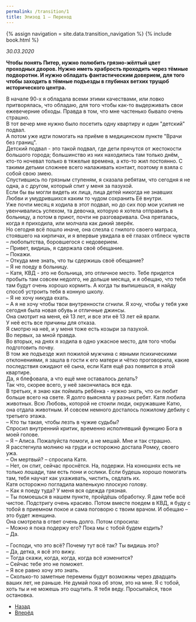 ```yaml
---
permalink: /transition/1
title: Эпизод 1 – Переход
---
```

{% assign navigation = site.data.transition_navigation %}
{% include book.html %}

*30.03.2020*

**Чтобы понять Питер, нужно полюбить грязно-жёлтый цвет проходных дворов. Нужно иметь храбрость проходить через тёмные подворотни. И нужно обладать фантастическим доверием, для того чтобы заходить в тёмные подъезды в глубинах ветхих трущоб исторического центра.**

В начале 90-х я обладала всеми этими качествами, или ловко притворялась, что обладаю, для того чтобы как-то выдерживать свои ежевечерние обходы. Правда в том, что мне частенько бывало очень страшно.  
В тот вечер мне нужно было посетить одну квартиру и один "детский" подвал.  
А потом уже идти помогать на приёме в медицинском пункте "Врачи без границ".  
Детский подвал - это такой подвал, где дети прячутся от жестокости большого города; большинство из них находились там только днём, кто-то ночевал только в тяжелые времена, а кто-то жил постоянно. С такими детьми сложнее всего налаживать контакт, поэтому я взяла с собой свою змею.  
Спустившись по грязным ступеням, я сказала ребятам, что сегодня я не одна, а с другом, который спит у меня за пазухой.  
Если бы вы могли видеть их лица, лица детей никогда не знавших Любви и умудрившихся каким то чудом сохранить Её внутри.  
Уже почти месяц я ходила в этот подвал, но до сих пор мои усилия не увенчивались успехом, та девочка, которую я хотела отправить в больницу, а потом в приют, почти не разговаривала. Она пряталась, когда я приходила, или молчала как дикий зверёк.  
Но сегодня всё пошло иначе, она слезла с гнилого своего матраса, стоявшего на кирпичах, и я впервые увидала в её глазах отблеск чувств – любопытства, боровшегося с недоверием.  
– Привет, видишь, я сдержала своё обещание.  
– Покажи.  
– Откуда мне знать, что ты сдержишь своё обещание?  
– Я не поеду в больницу.  
– Катя, КВД - это не больница, это отличное место. Тебе придется пробыть там совсем недолго, не дольше месяца, и я обещаю, что тебя там будут очень хорошо кормить. А когда ты выпишешься, я найду способ устроить тебя в конную школу.  
– Я не хочу никуда ехать.  
– А я не хочу чтобы твои внутренности сгнили. Я хочу, чтобы у тебя уже сегодня была новая обувь и отличные джинсы.  
Она смотрит на меня, ей 13 лет, и все эти её 13 лет ей врали.  
У неё есть все причины для отказа.  
Я смотрю на неё, и у меня тоже есть козыри за пазухой.  
Во первых, за мной правда.  
Во вторых, на днях я ходила в одно ужасное место, для того чтобы подготовить почву.  
В том же подъезде жил пожилой мужчина с явными психическими отклонениями, я зашла в гости к его матери и чётко проговорила, какие последствия ожидают её сына, если Катя ещё раз появится в этой квартире.  
Да, я блефовала, а что ещё мне оставалось делать?  
Так что, скорее всего, у неё закончилась вся еда.  
В третьих, я знаю как поймать ребёнка - нужно знать, что он любит больше всего на свете. Я долго выясняла у разных ребят. Катя любила животных. Всю Любовь, которой не стоили люди, окружавшие Катю, она отдала животным. И совсем немного досталось пожилому дебилу с третьего этажа.  
– Кто ты такая, чтобы лезть в чужие судьбы?  
Спросил внутренний критик, временно исполнявший функцию Бога в моей голове.  
– Я – Алиса. Пожалуйста помоги, а не мешай. Мне и так страшно.  
Я расстегнула молнию на груди и осторожно достала Ромку, своего ужа.  
– Он мертвый? – спросила Катя.  
– Нет, он спит, сейчас проснётся. На, подержи. На конюшнях есть не только лошади, там есть пони и ослики. Если будешь хорошо помогать там, тебя научат как ухаживать, чистить, седлать их.  
Катя осторожно погладила маленькую плоскую голову.  
– Как я поеду туда? У меня вся одежда грязная.  
– Ты помоешься в нашем пункте, пройдёшь обработку. Я дам тебе всё чистое. Подстригу очень красиво. Потом вместе поедем в КВД, я буду с тобой в приемном покое и сама поговорю с твоим врачом. И обещаю – это будет женщина.  
Она смотрела в ответ очень долго. Потом спросила:  
– Можно я пока подержу его? Пока мы с тобой будем ездить?  
– Да.

– Господи, что это всё? Почему тут всё так? Ты видишь это?  
– Да, детка, я всё это вижу.  
– Тогда скажи, когда, когда, когда всё изменится?  
– Сейчас тебе это не поможет.  
– Я все равно хочу это знать.  
– Сколько-то заметные перемены будут возможны через двадцать ваших лет, не раньше. Не думай пока об этом, это на мне. Я с тобой, хоть ты и не можешь это ощутить. Я тебя веду. Просыпайся, твоя остановка.

<nav aria-label="pagination">
  <ul class="pagination justify-content-center">
    <li class="page-item">
      <a class="page-link" href="/transition/0"><i class="bi bi-arrow-left"></i> Назад</a>
    </li>
    <li class="page-item">
      <a class="page-link" href="/transition/2">Вперёд <i class="bi bi-arrow-right"></i></a>
    </li>
  </ul>
</nav>